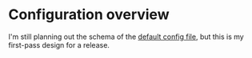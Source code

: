 # Configuration overview

I'm still planning out the schema of the [default config file](./default.yaml), but this is my first-pass design for a release.
